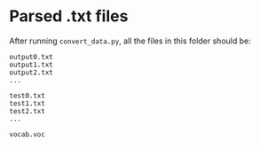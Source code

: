 # Parsed .txt files

After running `convert_data.py`, all the files in this folder should be:

```
output0.txt
output1.txt
output2.txt
...

test0.txt
test1.txt
test2.txt
...

vocab.voc
```